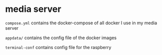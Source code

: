 # media server

`compose.yml` contains the docker-compose of all docker I use in my media server

`appdata/` contains the config file of the docker images

`terminal-conf` contains config file for the raspberry
